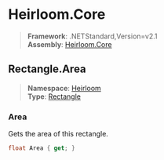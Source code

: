 # Heirloom.Core

> **Framework**: .NETStandard,Version=v2.1  
> **Assembly**: [Heirloom.Core][0]  

## Rectangle.Area

> **Namespace**: [Heirloom][0]  
> **Type**: [Rectangle][1]  

### Area

Gets the area of this rectangle.

```cs
float Area { get; }
```

[0]: ../Heirloom.Core.md
[1]: Heirloom.Rectangle.md

